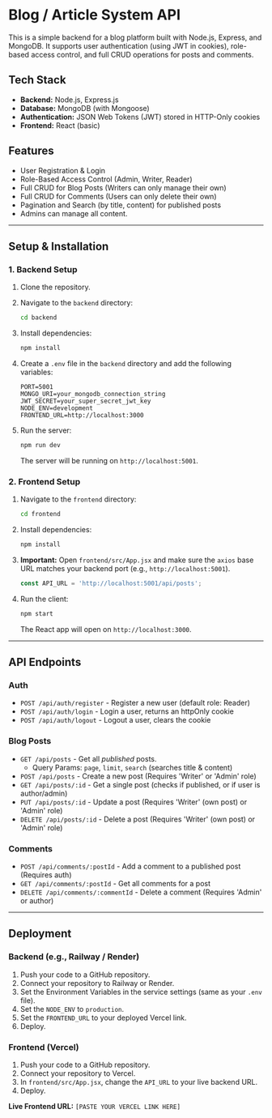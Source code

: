 # Blog / Article System API

This is a simple backend for a blog platform built with Node.js, Express, and MongoDB. It supports user authentication (using JWT in cookies), role-based access control, and full CRUD operations for posts and comments.

## Tech Stack

* **Backend:** Node.js, Express.js
* **Database:** MongoDB (with Mongoose)
* **Authentication:** JSON Web Tokens (JWT) stored in HTTP-Only cookies
* **Frontend:** React (basic)

## Features

* User Registration & Login
* Role-Based Access Control (Admin, Writer, Reader)
* Full CRUD for Blog Posts (Writers can only manage their own)
* Full CRUD for Comments (Users can only delete their own)
* Pagination and Search (by title, content) for published posts
* Admins can manage all content.

---

## Setup & Installation

### 1. Backend Setup

1.  Clone the repository.
2.  Navigate to the `backend` directory:
    ```bash
    cd backend
    ```
3.  Install dependencies:
    ```bash
    npm install
    ```
4.  Create a `.env` file in the `backend` directory and add the following variables:

    ```env
    PORT=5001
    MONGO_URI=your_mongodb_connection_string
    JWT_SECRET=your_super_secret_jwt_key
    NODE_ENV=development
    FRONTEND_URL=http://localhost:3000
    ```

5.  Run the server:
    ```bash
    npm run dev
    ```
    The server will be running on `http://localhost:5001`.

### 2. Frontend Setup

1.  Navigate to the `frontend` directory:
    ```bash
    cd frontend
    ```
2.  Install dependencies:
    ```bash
    npm install
    ```
3.  **Important:** Open `frontend/src/App.jsx` and make sure the `axios` base URL matches your backend port (e.g., `http://localhost:5001`).
    ```javascript
    const API_URL = 'http://localhost:5001/api/posts';
    ```
4.  Run the client:
    ```bash
    npm start
    ```
    The React app will open on `http://localhost:3000`.

---

## API Endpoints

### Auth

* `POST /api/auth/register` - Register a new user (default role: Reader)
* `POST /api/auth/login` - Login a user, returns an httpOnly cookie
* `POST /api/auth/logout` - Logout a user, clears the cookie

### Blog Posts

* `GET /api/posts` - Get all *published* posts.
    * Query Params: `page`, `limit`, `search` (searches title & content)
* `POST /api/posts` - Create a new post (Requires 'Writer' or 'Admin' role)
* `GET /api/posts/:id` - Get a single post (checks if published, or if user is author/admin)
* `PUT /api/posts/:id` - Update a post (Requires 'Writer' (own post) or 'Admin' role)
* `DELETE /api/posts/:id` - Delete a post (Requires 'Writer' (own post) or 'Admin' role)

### Comments

* `POST /api/comments/:postId` - Add a comment to a published post (Requires auth)
* `GET /api/comments/:postId` - Get all comments for a post
* `DELETE /api/comments/:commentId` - Delete a comment (Requires 'Admin' or author)

---

## Deployment

### Backend (e.g., Railway / Render)

1.  Push your code to a GitHub repository.
2.  Connect your repository to Railway or Render.
3.  Set the Environment Variables in the service settings (same as your `.env` file).
4.  Set the `NODE_ENV` to `production`.
5.  Set the `FRONTEND_URL` to your deployed Vercel link.
6.  Deploy.

### Frontend (Vercel)

1.  Push your code to a GitHub repository.
2.  Connect your repository to Vercel.
3.  In `frontend/src/App.jsx`, change the `API_URL` to your live backend URL.
4.  Deploy.

**Live Frontend URL:** `[PASTE YOUR VERCEL LINK HERE]`